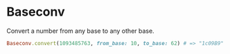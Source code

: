 # Baseconv

Convert a number from any base to any other base.

```ruby
Baseconv.convert(1093485763, from_base: 10, to_base: 62) # => "1c09B9"
```
